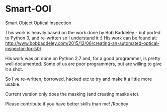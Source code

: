 # Smart-OOI
Smart Object Optical Inspection

This work is heavily based on the work done by Bob Baddeley - but ported to Python 3, and re-written so I understand it :)
His work can be found at: http://www.bobbaddeley.com/2015/12/06/creating-an-automated-optical-inspector-for-50/

His work was on done on Python 2.7 and, for a good programmer, is pretty well documented.
Some of us are poor programmers, but are willing to give it a shot.

So I've re-written, borrowed, hacked etc to try and make it a little more usable.

Current version only does the masking (and creating masks etc).

Please contribute if you have better skills than me!
/Rochey